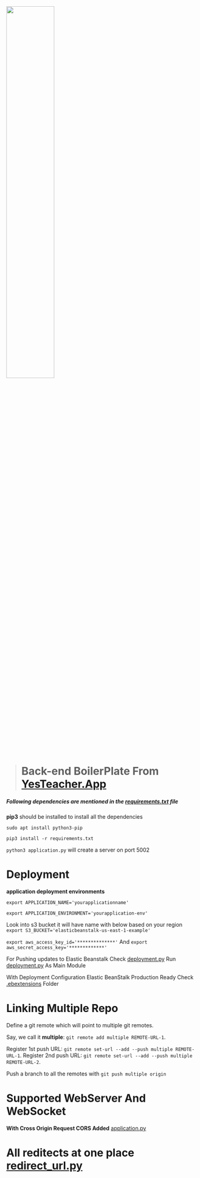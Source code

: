 <img src="https://yesteacher.app/img/yesteacher.png" width="50%"/>

>  # Back-end BoilerPlate From  <a href="https://yesteacher.app">YesTeacher.App</a>

##### Following dependencies are mentioned in the [requirements.txt](requirements.txt) file
**pip3** should be installed to install all the dependencies

`sudo apt install python3-pip`

`pip3 install -r requirements.txt`

`python3 application.py` will create a server on port 5002

# Deployment

**application deployment environments**

`export APPLICATION_NAME='yourapplicationname'`

`export APPLICATION_ENVIRONMENT='yourapplication-env'`

Look into s3 bucket it will have name with below based on your region
`export S3_BUCKET='elasticbeanstalk-us-east-1-example'`

`export aws_access_key_id='**************'`
And
`export aws_secret_access_key='*************'`

For Pushing updates to Elastic Beanstalk Check [deployment.py](deployment.py) 
Run [deployment.py](deployment.py) As Main Module


With Deployment Configuration Elastic BeanStalk Production Ready Check 
[.ebextensions](.ebextensions) Folder



# Linking Multiple Repo

Define a git remote which will point to multiple git remotes.

Say, we call it **multiple**: `git remote add multiple REMOTE-URL-1`.

Register 1st push URL: `git remote set-url --add --push multiple REMOTE-URL-1`.
Register 2nd push URL: `git remote set-url --add --push multiple REMOTE-URL-2`.

Push a branch to all the remotes with `git push multiple origin`


# Supported WebServer And WebSocket

**With Cross Origin Request CORS Added**  [application.py](application.py)

# All reditects at one place [redirect_url.py](redirect_url.py)
